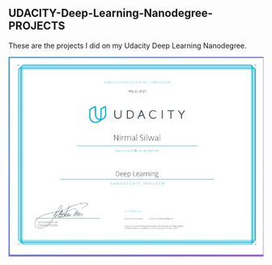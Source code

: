 ## UDACITY-Deep-Learning-Nanodegree-PROJECTS
These are the projects I did on my Udacity Deep Learning Nanodegree.

![](https://github.com/NirmalSilwal/UDACITY-Deep-Learning-Nanodegree-PROJECTS/blob/master/graduate%20pic.JPG)

